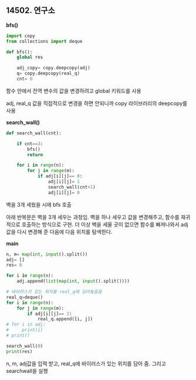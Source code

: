 ## 14502. 연구소



**bfs()**

```python
import copy
from collections import deque

def bfs():
    global res

    adj_copy= copy.deepcopy(adj)
    q= copy.deepcopy(real_q)
    cnt= 0
```

함수 안에서 전역 변수의 값을 변경하려고 global 키워드를 사용

adj, real_q 값을 직접적으로 변경을 하면 안되니까 copy 라이브러리의 deepcopy를 사용



**search_wall()**

```python
def search_wall(cnt):

    if cnt==3:
        bfs()
        return

    for i in range(n):
        for j in range(m):
            if adj[i][j]== 0:
                adj[i][j]= 1
                search_wall(cnt+1)
                adj[i][j]= 0
```

벽을 3개 세웠을 시에 bfs 호출

아래 반복문은 벽을 3개 세우는 과정임. 벽을 하나 세우고 값을 변경해주고, 함수를 재귀적으로 호출하는 방식으로 구현. 더 이상 벽을 세울 곳이 없으면 함수를 빠져나와서 adj 값을 다시 변경해 준 다음에 다음 위치를 탐색한다.

**main**

```python
n, m= map(int, input().split())
adj= []
res= 0

for i in range(n):
    adj.append(list(map(int, input().split())))

# 바이러스가 있는 위치를 real_q에 담아놓음음
real_q=deque()
for i in range(n):
    for j in range(m):
        if adj[i][j]== 2:
            real_q.append([i, j])
# for i in adj:
#     print(i)
# print()

search_wall(0)
print(res)
```

n, m, adj값을 입력 받고, real_q에 바이러스가 있는 위치를  담아 줌. 그리고 searchwall을 실행